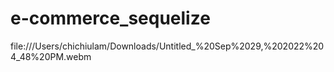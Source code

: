 # e-commerce_sequelize

file:///Users/chichiulam/Downloads/Untitled_%20Sep%2029,%202022%204_48%20PM.webm
